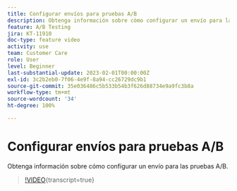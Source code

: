 ```yaml
---
title: Configurar envíos para pruebas A/B
description: Obtenga información sobre cómo configurar un envío para las pruebas A/B.
feature: A/B Testing
jira: KT-11910
doc-type: feature video
activity: use
team: Customer Care
role: User
level: Beginner
last-substantial-update: 2023-02-01T00:00:00Z
exl-id: 3c2b2eb0-7f06-4e9f-8a94-cc26729dc9b1
source-git-commit: 35e036486c5b533b54b3f626d88734e9a9fc3b8a
workflow-type: tm+mt
source-wordcount: '34'
ht-degree: 100%

---
```


# Configurar envíos para pruebas A/B

Obtenga información sobre cómo configurar un envío para las pruebas A/B.

>[!VIDEO](https://video.tv.adobe.com/v/3415929?quality=12&learn=on){transcript=true}
